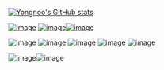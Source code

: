 [![Yongnoo's GitHub stats](https://github-readme-stats.vercel.app/api?username=yongnoo&show_icons=true&theme=nord)](https://github.com/anuraghazra/github-readme-stats)


[![image](https://img.shields.io/badge/Instagram-E4405F?style=for-the-badge&logo=instagram&logoColor=white)](https://instagram.com/syj1110)
[![image](https://img.shields.io/badge/Gmail-D14836?style=for-the-badge&logo=gmail&logoColor=white)](seoyj1110@gmail.com)[![image](https://img.shields.io/badge/Notion-000000?style=for-the-badge&logo=notion&logoColor=white)](https://www.notion.so/yongnoo/Yongnoo-888e1b840fd64325be3251106e444217)

![image](https://img.shields.io/badge/Python-FFD43B?style=for-the-badge&logo=python&logoColor=blue)
![image](https://img.shields.io/badge/HTML5-E34F26?style=for-the-badge&logo=html5&logoColor=white)
![image](https://img.shields.io/badge/CSS3-1572B6?style=for-the-badge&logo=css3&logoColor=white)
![image](https://img.shields.io/badge/MariaDB-003545?style=for-the-badge&logo=mariadb&logoColor=white)
![image](https://img.shields.io/badge/Django-092E20?style=for-the-badge&logo=django&logoColor=green)



![image](https://img.shields.io/badge/apple%20silicon-333333?style=for-the-badge&logo=apple&logoColor=white)![image](https://img.shields.io/badge/lenovo%20laptop-E2231A?style=for-the-badge&logo=lenovo&logoColor=white)















